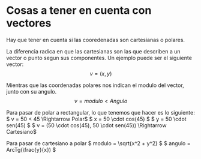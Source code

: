 # Cosas a tener en cuenta con vectores 

Hay que tener en cuenta si las cooredenadas son cartesianas o polares.

La diferencia radica en que las cartesianas son las que describen a un vector o punto segun sus componentes. Un ejemplo puede ser el siguiente vector:
$$ v = (x, y) $$

Mientras que las coordenadas polares nos indican el modulo del vector, junto con su angulo.
$$ v = modulo < Angulo $$

Para pasar de polar a rectangular, lo que tenemos que hacer es lo siguiente:
$ v = 50 < 45  \Rightarrow Polar$
$ x = 50 \cdot cos(45) $
$ y = 50 \cdot sen(45) $
$ v = (50 \cdot cos(45), 50 \cdot sen(45)) \Rightarrow Cartesiano$

Para pasar de cartesiano a polar
$ modulo = \sqrt{x^2 + y^2} $
$ angulo = ArcTg(\frac{y}{x}) $

